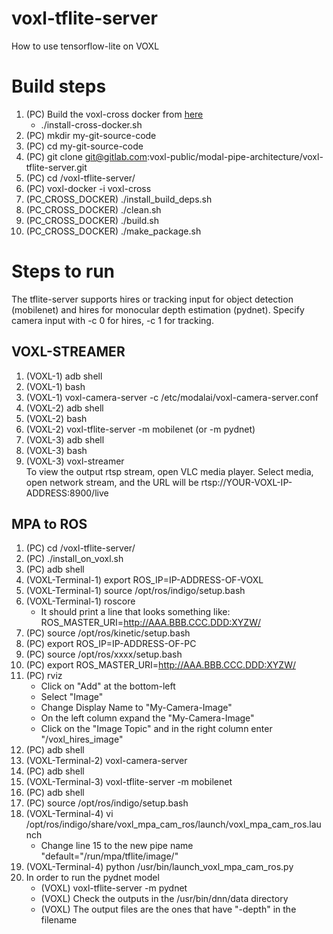 # voxl-tflite-server

How to use tensorflow-lite on VOXL

Build steps
===========
1. (PC) Build the voxl-cross docker from [here](https://gitlab.com/voxl-public/utilities/voxl-docker)
    * ./install-cross-docker.sh
1. (PC) mkdir my-git-source-code
1. (PC) cd my-git-source-code
1. (PC) git clone git@gitlab.com:voxl-public/modal-pipe-architecture/voxl-tflite-server.git
1. (PC) cd <path-to>/voxl-tflite-server/
1. (PC) voxl-docker -i voxl-cross
1. (PC_CROSS_DOCKER) ./install_build_deps.sh
1. (PC_CROSS_DOCKER) ./clean.sh
1. (PC_CROSS_DOCKER) ./build.sh
1. (PC_CROSS_DOCKER) ./make_package.sh

Steps to run
============
The tflite-server supports hires or tracking input for object detection (mobilenet) and hires for monocular depth estimation (pydnet). Specify camera input with -c 0 for hires, -c 1 for tracking.
## VOXL-STREAMER
1. (VOXL-1) adb shell
1. (VOXL-1) bash
1. (VOXL-1) voxl-camera-server -c /etc/modalai/voxl-camera-server.conf
1. (VOXL-2) adb shell
1. (VOXL-2) bash
1. (VOXL-2) voxl-tflite-server -m mobilenet (or -m pydnet)
1. (VOXL-3) adb shell
1. (VOXL-3) bash
1. (VOXL-3) voxl-streamer <br>
To view the output rtsp stream, open VLC media player. Select media, open network stream, and the URL will be rtsp://YOUR-VOXL-IP-ADDRESS:8900/live

## MPA to ROS
1. (PC) cd <path-to>/voxl-tflite-server/
1. (PC) ./install_on_voxl.sh
1. (PC) adb shell
1. (VOXL-Terminal-1) export ROS_IP=IP-ADDRESS-OF-VOXL
1. (VOXL-Terminal-1) source /opt/ros/indigo/setup.bash
1. (VOXL-Terminal-1) roscore
    * It should print a line that looks something like: ROS_MASTER_URI=http://AAA.BBB.CCC.DDD:XYZW/
1. (PC) source /opt/ros/kinetic/setup.bash
1. (PC) export ROS_IP=IP-ADDRESS-OF-PC
1. (PC) source /opt/ros/xxxx/setup.bash
1. (PC) export ROS_MASTER_URI=http://AAA.BBB.CCC.DDD:XYZW/
1. (PC) rviz
    - Click on "Add" at the bottom-left
    - Select "Image"
    - Change Display Name to "My-Camera-Image"
    - On the left column expand the "My-Camera-Image"
    - Click on the "Image Topic" and in the right column enter "/voxl_hires_image" 
1. (PC) adb shell
1. (VOXL-Terminal-2) voxl-camera-server
1. (PC) adb shell
1. (VOXL-Terminal-3) voxl-tflite-server -m mobilenet
1. (PC) adb shell
1. (PC) source /opt/ros/indigo/setup.bash
1. (VOXL-Terminal-4) vi /opt/ros/indigo/share/voxl_mpa_cam_ros/launch/voxl_mpa_cam_ros.launch
    * Change line 15 to the new pipe name "default="/run/mpa/tflite/image/"    
1. (VOXL-Terminal-4) python /usr/bin/launch_voxl_mpa_cam_ros.py
1. In order to run the pydnet model
    * (VOXL) voxl-tflite-server -m pydnet
    * (VOXL) Check the outputs in the /usr/bin/dnn/data directory
    * (VOXL) The output files are the ones that have "-depth" in the filename
